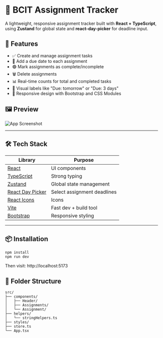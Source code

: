 # 📘 BCIT Assignment Tracker

A lightweight, responsive assignment tracker built with **React + TypeScript**, using **Zustand** for global state and **react-day-picker** for deadline input.

## 🚀 Features

- ✅ Create and manage assignment tasks
- 📅 Add a due date to each assignment
- 🟢 Mark assignments as complete/incomplete
- 🗑️ Delete assignments
- 📊 Real-time counts for total and completed tasks
- 🧠 Visual labels like "Due: tomorrow" or "Due: 3 days"
- 🎨 Responsive design with Bootstrap and CSS Modules

## 🖼️ Preview

![App Screenshot](./screenshot.png)

---

## 🛠️ Tech Stack

| Library           | Purpose                        |
|------------------|--------------------------------|
| [React](https://reactjs.org/) | UI components                 |
| [TypeScript](https://www.typescriptlang.org/) | Strong typing               |
| [Zustand](https://zustand-demo.pmnd.rs/) | Global state management     |
| [React Day Picker](https://react-day-picker.js.org/) | Select assignment deadlines |
| [React Icons](https://react-icons.github.io/react-icons/) | Icons                      |
| [Vite](https://vitejs.dev/) | Fast dev + build tool        |
| [Bootstrap](https://getbootstrap.com/) | Responsive styling          |

---

## 📦 Installation

```
npm install
npm run dev
```

Then visit:
http://localhost:5173

## 📂 Folder Structure

```
src/
├── components/
│   ├── Header/
│   ├── Assignments/
│   └── Assignment/
├── helpers/
│   └── stringHelpers.ts
├── styles/
├── store.ts
└── App.tsx
```
